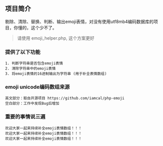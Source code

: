 ﻿## 项目简介

剔除、清除、替换、判断、输出emoji表情，对没有使用utf8mb4编码数据库的项目，你懂的，这个少不了。<br>
>	请使用 emoji_helper.php, 这个方案更好

### 提供了以下功能

	1. 判断字符串是否包含emoji表情
	2. 清除字符串中的emoji表情
	3. 将emoji表情的16进制输出为字符串 (用于补全表情数组)

### emoji unicode编码数组来源

	英文部分：取自开源项目 https://github.com/iamcal/php-emoji
	空白部分：工作中发现Bug后增加

### 重要的事情说三遍

	欢迎大家一起来持续补全emoji表情数组！！！
	欢迎大家一起来持续补全emoji表情数组！！！
	欢迎大家一起来持续补全emoji表情数组！！！

